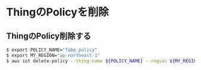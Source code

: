 # ThingのPolicyを削除

## ThingのPolicy削除する

```bash
$ export POLICY_NAME="fabo_policy"
$ export MY_REGION="ap-northeast-1"
$ aws iot delete-policy --thing-name ${POLICY_NAME} --region ${MY_REGION}
```